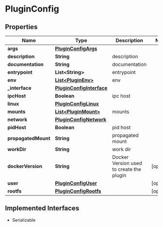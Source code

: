 

# PluginConfig


## Properties

| Name | Type | Description | Notes |
|------------ | ------------- | ------------- | -------------|
|**args** | [**PluginConfigArgs**](PluginConfigArgs.md) |  |  |
|**description** | **String** | description |  |
|**documentation** | **String** | documentation |  |
|**entrypoint** | **List&lt;String&gt;** | entrypoint |  |
|**env** | [**List&lt;PluginEnv&gt;**](PluginEnv.md) | env |  |
|**_interface** | [**PluginConfigInterface**](PluginConfigInterface.md) |  |  |
|**ipcHost** | **Boolean** | ipc host |  |
|**linux** | [**PluginConfigLinux**](PluginConfigLinux.md) |  |  |
|**mounts** | [**List&lt;PluginMount&gt;**](PluginMount.md) | mounts |  |
|**network** | [**PluginConfigNetwork**](PluginConfigNetwork.md) |  |  |
|**pidHost** | **Boolean** | pid host |  |
|**propagatedMount** | **String** | propagated mount |  |
|**workDir** | **String** | work dir |  |
|**dockerVersion** | **String** | Docker Version used to create the plugin |  [optional] |
|**user** | [**PluginConfigUser**](PluginConfigUser.md) |  |  [optional] |
|**rootfs** | [**PluginConfigRootfs**](PluginConfigRootfs.md) |  |  [optional] |


## Implemented Interfaces

* Serializable


